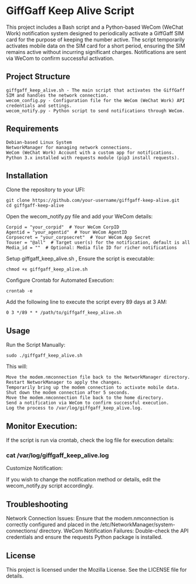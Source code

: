 # GiffGaff Keep Alive Script

This project includes a Bash script and a Python-based WeCom (WeChat Work) notification system designed to periodically activate a GiffGaff SIM card for the purpose of keeping the number active. The script temporarily activates mobile data on the SIM card for a short period, ensuring the SIM remains active without incurring significant charges. Notifications are sent via WeCom to confirm successful activation.

## Project Structure

    giffgaff_keep_alive.sh - The main script that activates the GiffGaff SIM and handles the network connection.
    wecom_config.py - Configuration file for the WeCom (WeChat Work) API credentials and settings.
    wecom_notify.py - Python script to send notifications through WeCom.

## Requirements

    Debian-based Linux System
    NetworkManager for managing network connections.
    WeCom (WeChat Work) Account with a custom app for notifications.
    Python 3.x installed with requests module (pip3 install requests).

## Installation

Clone the repository to your UFI:

    git clone https://github.com/your-username/giffgaff-keep-alive.git
    cd giffgaff-keep-alive

Open the wecom_notify.py file and add your WeCom details:

    Corpid = "your_corpid"  # Your WeCom CorpID
    Agentid = "your_agentid"  # Your WeCom AgentID
    Corpsecret = "your_corpsecret"  # Your WeCom App Secret
    Touser = "@all"  # Target user(s) for the notification, default is all
    Media_id = ""  # Optional: Media file ID for richer notifications

Setup giffgaff_keep_alive.sh , Ensure the script is executable:

    chmod +x giffgaff_keep_alive.sh

Configure Crontab for Automated Execution:

    crontab -e

Add the following line to execute the script every 89 days at 3 AM:

    0 3 */89 * * /path/to/giffgaff_keep_alive.sh

## Usage

Run the Script Manually:

    sudo ./giffgaff_keep_alive.sh

This will:

    Move the modem.nmconnection file back to the NetworkManager directory.
    Restart NetworkManager to apply the changes.
    Temporarily bring up the modem connection to activate mobile data.
    Shut down the modem connection after 5 seconds.
    Move the modem.nmconnection file back to the home directory.
    Send a notification via WeCom to confirm successful execution.
    Log the process to /var/log/giffgaff_keep_alive.log.

## Monitor Execution:

If the script is run via crontab, check the log file for execution details:

### cat /var/log/giffgaff_keep_alive.log

  Customize Notification:

  If you wish to change the notification method or details, edit the wecom_notify.py script accordingly.

## Troubleshooting

  Network Connection Issues: Ensure that the modem.nmconnection is correctly configured and placed in the /etc/NetworkManager/system-connections/ directory.
  WeCom Notification Failures: Double-check the API credentials and ensure the requests Python package is installed.

## License

This project is licensed under the Mozilla License. See the LICENSE file for details.
